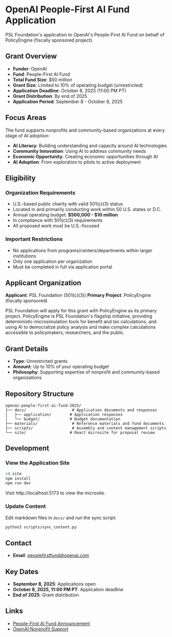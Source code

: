# OpenAI People-First AI Fund Application

PSL Foundation's application to OpenAI's People-First AI Fund on behalf of PolicyEngine (fiscally sponsored project).

## Grant Overview

- **Funder**: OpenAI
- **Fund**: People-First AI Fund
- **Total Fund Size**: $50 million
- **Grant Size**: Limited to 10% of operating budget (unrestricted)
- **Application Deadline**: October 8, 2025 (11:00 PM PT)
- **Grant Distribution**: By end of 2025
- **Application Period**: September 8 - October 8, 2025

## Focus Areas

The fund supports nonprofits and community-based organizations at every stage of AI adoption:

- **AI Literacy**: Building understanding and capacity around AI technologies
- **Community Innovation**: Using AI to address community needs
- **Economic Opportunity**: Creating economic opportunities through AI
- **AI Adoption**: From exploration to pilots to active deployment

## Eligibility

### Organization Requirements
- U.S.-based public charity with valid 501(c)(3) status
- Located in and primarily conducting work within 50 U.S. states or D.C.
- Annual operating budget: **$500,000 - $10 million**
- In compliance with 501(c)(3) requirements
- All proposed work must be U.S.-focused

### Important Restrictions
- No applications from programs/centers/departments within larger institutions
- Only one application per organization
- Must be completed in full via application portal

## Applicant Organization

**Applicant**: PSL Foundation (501(c)(3))
**Primary Project**: PolicyEngine (fiscally sponsored)

PSL Foundation will apply for this grant with PolicyEngine as its primary project. PolicyEngine is PSL Foundation's flagship initiative, providing deterministic microsimulation tools for benefit and tax calculations, and using AI to democratize policy analysis and make complex calculations accessible to policymakers, researchers, and the public.

## Grant Details

- **Type**: Unrestricted grants
- **Amount**: Up to 10% of your operating budget
- **Philosophy**: Supporting expertise of nonprofit and community-based organizations

## Repository Structure

```
openai-people-first-ai-fund-2025/
├── docs/                    # Application documents and responses
│   ├── application/        # Application responses
│   └── budget/             # Budget documentation
├── materials/               # Reference materials and fund documents
├── scripts/                 # Assembly and content management scripts
└── site/                   # React microsite for proposal review
```

## Development

### View the Application Site

```bash
cd site
npm install
npm run dev
```

Visit http://localhost:5173 to view the microsite.

### Update Content

Edit markdown files in `docs/` and run the sync script:

```bash
python3 scripts/sync_content.py
```

## Contact

- **Email**: peoplefirstfund@openai.com

## Key Dates

- **September 8, 2025**: Applications open
- **October 8, 2025, 11:00 PM PT**: Application deadline
- **End of 2025**: Grant distribution

## Links

- [People-First AI Fund Announcement](https://openai.com/index/people-first-ai-fund/)
- [OpenAI Nonprofit Support](https://openai.com/index/supporting-nonprofit-and-community-innovation/)

